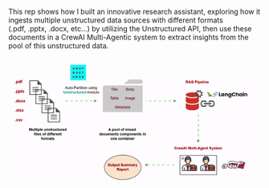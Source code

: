 This rep shows how I built an  innovative research assistant, exploring how it ingests multiple unstructured data sources with different formats (.pdf, .pptx, .docx, etc…) by utilizing the Unstructured API, then use these documents in a CrewAI Multi-Agentic system to extract insights from the pool of this unstructured data.


![alt text](https://github.com/hanantabak2/AI_Research_Assistant_CrewAI_RAG/blob/main/unstructured_crewai_rag.gif?raw=true)
